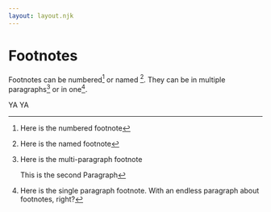 ```yaml
---
layout: layout.njk
---
```

# Footnotes

Footnotes can be numbered[^1] or named [^named].
They can be in multiple paragraphs[^2] or in one[^3].

YA YA

[^1]: Here is the numbered footnote
[^named]: Here is the named footnote
[^2]:
    Here is the multi-paragraph footnote

    This is the second Paragraph
[^3]: Here is the single paragraph footnote.
With an endless paragraph about footnotes, right?
[^5]: unused footnotes are not rendered
